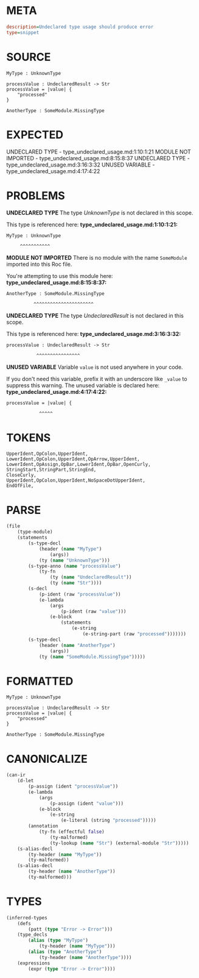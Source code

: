 # META
~~~ini
description=Undeclared type usage should produce error
type=snippet
~~~
# SOURCE
~~~roc
MyType : UnknownType

processValue : UndeclaredResult -> Str
processValue = |value| {
    "processed"
}

AnotherType : SomeModule.MissingType
~~~
# EXPECTED
UNDECLARED TYPE - type_undeclared_usage.md:1:10:1:21
MODULE NOT IMPORTED - type_undeclared_usage.md:8:15:8:37
UNDECLARED TYPE - type_undeclared_usage.md:3:16:3:32
UNUSED VARIABLE - type_undeclared_usage.md:4:17:4:22
# PROBLEMS
**UNDECLARED TYPE**
The type _UnknownType_ is not declared in this scope.

This type is referenced here:
**type_undeclared_usage.md:1:10:1:21:**
```roc
MyType : UnknownType
```
         ^^^^^^^^^^^


**MODULE NOT IMPORTED**
There is no module with the name `SomeModule` imported into this Roc file.

You're attempting to use this module here:
**type_undeclared_usage.md:8:15:8:37:**
```roc
AnotherType : SomeModule.MissingType
```
              ^^^^^^^^^^^^^^^^^^^^^^


**UNDECLARED TYPE**
The type _UndeclaredResult_ is not declared in this scope.

This type is referenced here:
**type_undeclared_usage.md:3:16:3:32:**
```roc
processValue : UndeclaredResult -> Str
```
               ^^^^^^^^^^^^^^^^


**UNUSED VARIABLE**
Variable `value` is not used anywhere in your code.

If you don't need this variable, prefix it with an underscore like `_value` to suppress this warning.
The unused variable is declared here:
**type_undeclared_usage.md:4:17:4:22:**
```roc
processValue = |value| {
```
                ^^^^^


# TOKENS
~~~zig
UpperIdent,OpColon,UpperIdent,
LowerIdent,OpColon,UpperIdent,OpArrow,UpperIdent,
LowerIdent,OpAssign,OpBar,LowerIdent,OpBar,OpenCurly,
StringStart,StringPart,StringEnd,
CloseCurly,
UpperIdent,OpColon,UpperIdent,NoSpaceDotUpperIdent,
EndOfFile,
~~~
# PARSE
~~~clojure
(file
	(type-module)
	(statements
		(s-type-decl
			(header (name "MyType")
				(args))
			(ty (name "UnknownType")))
		(s-type-anno (name "processValue")
			(ty-fn
				(ty (name "UndeclaredResult"))
				(ty (name "Str"))))
		(s-decl
			(p-ident (raw "processValue"))
			(e-lambda
				(args
					(p-ident (raw "value")))
				(e-block
					(statements
						(e-string
							(e-string-part (raw "processed")))))))
		(s-type-decl
			(header (name "AnotherType")
				(args))
			(ty (name "SomeModule.MissingType")))))
~~~
# FORMATTED
~~~roc
MyType : UnknownType

processValue : UndeclaredResult -> Str
processValue = |value| {
	"processed"
}

AnotherType : SomeModule.MissingType
~~~
# CANONICALIZE
~~~clojure
(can-ir
	(d-let
		(p-assign (ident "processValue"))
		(e-lambda
			(args
				(p-assign (ident "value")))
			(e-block
				(e-string
					(e-literal (string "processed")))))
		(annotation
			(ty-fn (effectful false)
				(ty-malformed)
				(ty-lookup (name "Str") (external-module "Str")))))
	(s-alias-decl
		(ty-header (name "MyType"))
		(ty-malformed))
	(s-alias-decl
		(ty-header (name "AnotherType"))
		(ty-malformed)))
~~~
# TYPES
~~~clojure
(inferred-types
	(defs
		(patt (type "Error -> Error")))
	(type_decls
		(alias (type "MyType")
			(ty-header (name "MyType")))
		(alias (type "AnotherType")
			(ty-header (name "AnotherType"))))
	(expressions
		(expr (type "Error -> Error"))))
~~~
